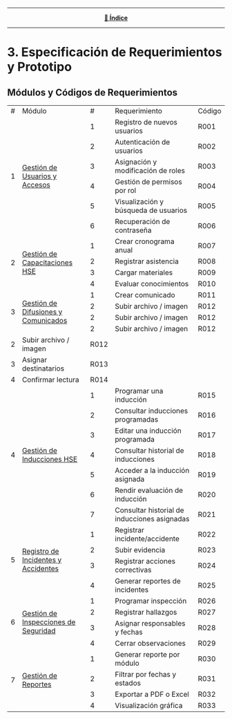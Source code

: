<hr>
<div align="center">
 
[**📜 Índice**](../README.md)

</div>
<hr>

# 3. Especificación de Requerimientos y Prototipo

## Módulos y Códigos de Requerimientos

<table>
    <tbody>
        <tr>
            <td>#</td>
            <td>Módulo</td>
            <td>#</td>
            <td>Requerimiento</td>
            <td>Código</td>
        </tr>
        <tr>
            <td rowspan="6">1</td>
            <td rowspan="6"><a href="3.1/3.1.md">Gestión de Usuarios y Accesos</a></td>
            <td>1</td>
            <td>Registro de nuevos usuarios</td>
            <td>R001</td>
        </tr>
        <tr>
            <td>2</td>
            <td>Autenticación de usuarios</td>
            <td>R002</td>
        </tr>
        <tr>
            <td>3</td>
            <td>Asignación y modificación de roles</td>
            <td>R003</td>
        </tr>
        <tr>
            <td>4</td>
            <td>Gestión de permisos por rol</td>
            <td>R004</td>
        </tr>
        <tr>
            <td>5</td>
            <td>Visualización y búsqueda de usuarios</td>
            <td>R005</td>
        </tr>
        <tr>
            <td>6</td>
            <td>Recuperación de contraseña</td>
            <td>R006</td>
        </tr>
        <tr>
            <td rowspan="4">2</td>
            <td rowspan="4"><a href="3.2/3.2.md">Gestión de Capacitaciones HSE</a></td>
            <td>1</td>
            <td>Crear cronograma anual</td>
            <td>R007</td>
        </tr>
        <tr>
            <td>2</td>
            <td>Registrar asistencia</td>
            <td>R008</td>
        </tr>
        <tr>
            <td>3</td>
            <td>Cargar materiales</td>
            <td>R009</td>
        </tr>
        <tr>
            <td>4</td>
            <td>Evaluar conocimientos</td>
            <td>R010</td>
        </tr>
        <tr>
            <td rowspan="4">3</td>
            <td rowspan="4"><a href="3.3/3.3.md">Gestión de Difusiones y Comunicados</a></td>
            <td>1</td>
            <td>Crear comunicado</td>
            <td>R011</td>
        </tr>
        <tr>
            <td>2</td>
            <td>Subir archivo / imagen</td>
            <td>R012</td>
        </tr>
        <tr>
            <td>2</td>
            <td>Subir archivo / imagen</td>
            <td>R012</td>
        </tr>
        <tr>
            <td>2</td>
            <td>Subir archivo / imagen</td>
            <td>R012</td>
        </tr>
        <tr>
            <td>2</td>
            <td>Subir archivo / imagen</td>
            <td>R012</td>
        </tr>
        <tr>
            <td>3</td>
            <td>Asignar destinatarios</td>
            <td>R013</td>
        </tr>
        <tr>
            <td>4</td>
            <td>Confirmar lectura</td>
            <td>R014</td>
        </tr>
        <tr>
            <td rowspan="7">4</td>
            <td rowspan="7"><a href="3.4/3.4.md">Gestión de Inducciones HSE</a></td>
            <td>1</td>
            <td>Programar una inducción</td>
            <td>R015</td>
        </tr>
        <tr>
            <td>2</td>
            <td>Consultar inducciones programadas</td>
            <td>R016</td>
        </tr>
        <tr>
            <td>3</td>
            <td>Editar una inducción programada</td>
            <td>R017</td>
        </tr>
        <tr>
            <td>4</td>
            <td>Consultar historial de inducciones</td>
            <td>R018</td>
        </tr>
        <tr>
            <td>5</td>
            <td>Acceder a la inducción asignada</td>
            <td>R019</td>
        </tr>
        <tr>
            <td>6</td>
            <td>Rendir evaluación de inducción</td>
            <td>R020</td>
        </tr>
        <tr>
            <td>7</td>
            <td>Consultar historial de inducciones asignadas</td>
            <td>R021</td>
        </tr>
        <tr>
            <td rowspan="4">5</td>
            <td rowspan="4"><a href="3.5/3.5.md">Registro de Incidentes y Accidentes</a></td>
            <td>1</td>
            <td>Registrar incidente/accidente</td>
            <td>R022</td>
        </tr>
        <tr>
            <td>2</td>
            <td>Subir evidencia</td>
            <td>R023</td>
        </tr>
        <tr>
            <td>3</td>
            <td>Registrar acciones correctivas</td>
            <td>R024</td>
        </tr>
        <tr>
            <td>4</td>
            <td>Generar reportes de incidentes</td>
            <td>R025</td>
        </tr>
        <tr>
            <td rowspan="4">6</td>
            <td rowspan="4"><a href="3.6/3.6.md">Gestión de Inspecciones de Seguridad</a></td>
            <td>1</td>
            <td>Programar inspección</td>
            <td>R026</td>
        </tr>
        <tr>
            <td>2</td>
            <td>Registrar hallazgos</td>
            <td>R027</td>
        </tr>
        <tr>
            <td>3</td>
            <td>Asignar responsables y fechas</td>
            <td>R028</td>
        </tr>
        <tr>
            <td>4</td>
            <td>Cerrar observaciones</td>
            <td>R029</td>
        </tr>
        <tr>
            <td rowspan="4">7</td>
            <td rowspan="4"><a href="3.7/3.7.md">Gestión de Reportes</a></td>
            <td>1</td>
            <td>Generar reporte por módulo</td>
            <td>R030</td>
        </tr>
        <tr>
            <td>2</td>
            <td>Filtrar por fechas y estados</td>
            <td>R031</td>
        </tr>
        <tr>
            <td>3</td>
            <td>Exportar a PDF o Excel</td>
            <td>R032</td>
        </tr>
        <tr>
            <td>4</td>
            <td>Visualización gráfica</td>
            <td>R033</td>
        </tr> 
    </tbody>
</table>
